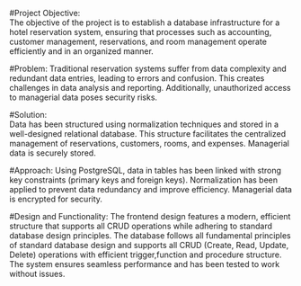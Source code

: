 #Project Objective:  
The objective of the project is to establish a database infrastructure for a hotel reservation system, 
ensuring that processes such as accounting, customer management, reservations, and room management operate efficiently and in an organized manner.  

#Problem:
Traditional reservation systems suffer from data complexity and redundant data entries, leading to errors and confusion.
This creates challenges in data analysis and reporting. Additionally, unauthorized access to managerial data poses security risks.  

#Solution:  
Data has been structured using normalization techniques and stored in a well-designed relational database. 
This structure facilitates the centralized management of reservations, customers, rooms, and expenses. Managerial data is securely stored.  

#Approach:
Using PostgreSQL, data in tables has been linked with strong key constraints (primary keys and foreign keys). 
Normalization has been applied to prevent data redundancy and improve efficiency. Managerial data is encrypted for security.  

#Design and Functionality:
The frontend design features a modern, efficient structure that supports all CRUD operations while adhering to standard database design principles.
The database follows all fundamental principles of standard database design and supports all CRUD (Create, Read, Update, Delete) operations with efficient trigger,function and procedure structure. 
The system ensures seamless performance and has been tested to work without issues.
